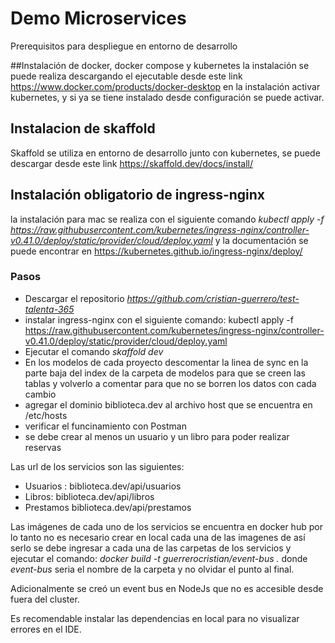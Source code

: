 # Demo Microservices


Prerequisitos para despliegue en entorno de desarrollo

##Instalación de docker, docker compose y kubernetes
la instalación se puede realiza descargando el ejecutable desde este link https://www.docker.com/products/docker-desktop
en la instalación activar kubernetes, y si ya se tiene instalado desde configuración se puede activar.

## Instalacion de skaffold 
Skaffold se utiliza en entorno de desarrollo junto con kubernetes, se puede descargar desde este link https://skaffold.dev/docs/install/

## Instalación obligatorio de ingress-nginx
la instalación para mac se realiza con el siguiente comando
*kubectl apply -f https://raw.githubusercontent.com/kubernetes/ingress-nginx/controller-v0.41.0/deploy/static/provider/cloud/deploy.yaml* 
y la documentación se puede encontrar en https://kubernetes.github.io/ingress-nginx/deploy/

### Pasos
- Descargar el repositorio *https://github.com/cristian-guerrero/test-talenta-365*
- instalar ingress-nginx con el siguiente comando: kubectl apply -f https://raw.githubusercontent.com/kubernetes/ingress-nginx/controller-v0.41.0/deploy/static/provider/cloud/deploy.yaml 
- Ejecutar el comando *skaffold dev*
- En los modelos de cada proyecto descomentar la linea de sync en la parte baja del index de la carpeta de modelos para que se creen las tablas y volverlo a comentar para que no se borren los datos con cada cambio
- agregar el dominio biblioteca.dev al archivo host que se encuentra en /etc/hosts
- verificar el funcinamiento con Postman
- se debe crear al menos un usuario y un libro para poder realizar reservas

Las url de los servicios son las siguientes:
- Usuarios : biblioteca.dev/api/usuarios
- Libros: biblioteca.dev/api/libros
- Prestamos biblioteca.dev/api/prestamos

Las imágenes de cada uno de los servicios se encuentra en docker hub por lo tanto no es necesario crear en local cada una de las imagenes
de así serlo se debe ingresar a cada una de las carpetas de los servicios y ejecutar el comando: 
*docker build -t guerrerocristian/event-bus .*  donde *event-bus* seria el nombre de la carpeta y no olvidar el punto al final.

Adicionalmente se creó un event bus en NodeJs que no es accesible desde fuera del cluster.

Es recomendable instalar las dependencias en local para no visualizar errores en el IDE.
